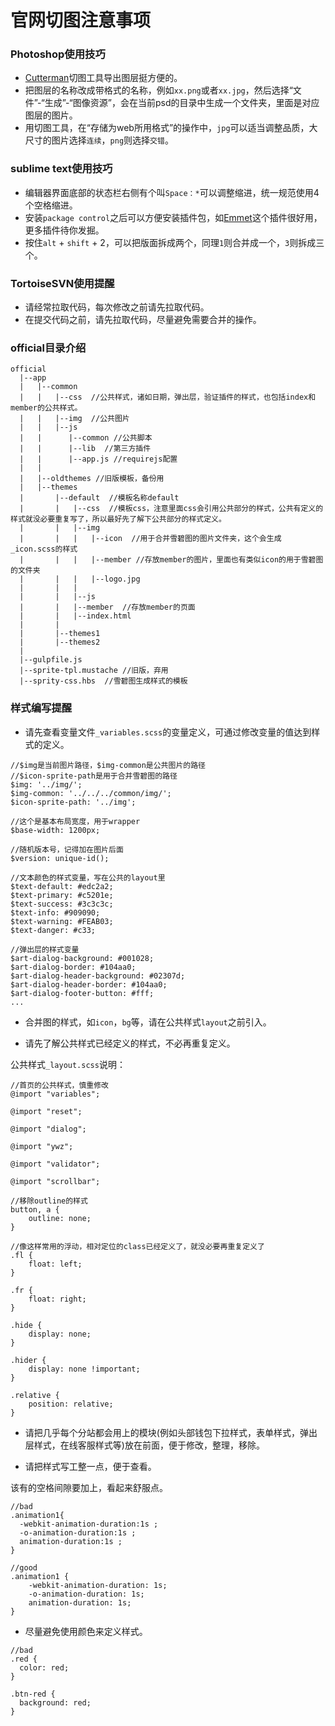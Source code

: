# 官网切图注意事项

### Photoshop使用技巧
* [Cutterman](http://www.cutterman.cn/v2/cutterman)切图工具导出图层挺方便的。
* 把图层的名称改成带格式的名称，例如`xx.png`或者`xx.jpg`，然后选择“文件”-“生成”-“图像资源”，会在当前psd的目录中生成一个文件夹，里面是对应图层的图片。
* 用切图工具，在“存储为web所用格式”的操作中，`jpg`可以适当调整品质，大尺寸的图片选择`连续`，`png`则选择`交错`。

### sublime text使用技巧
* 编辑器界面底部的状态栏右侧有个叫`Space：*`可以调整缩进，统一规范使用4个空格缩进。
* 安装`package control`之后可以方便安装插件包，如[Emmet](http://emmet.io/)这个插件很好用，更多插件待你发掘。
* 按住`alt` + `shift` + 2，可以把版面拆成两个，同理`1`则合并成一个，`3`则拆成三个。

### TortoiseSVN使用提醒

* 请经常拉取代码，每次修改之前请先拉取代码。
* 在提交代码之前，请先拉取代码，尽量避免需要合并的操作。

### official目录介绍

```
official
  |--app
  |   |--common
  |   |   |--css  //公共样式，诸如日期，弹出层，验证插件的样式，也包括index和member的公共样式。
  |   |   |--img  //公共图片
  |   |   |--js
  |   |      |--common //公共脚本
  |   |      |--lib  //第三方插件
  |   |      |--app.js //requirejs配置
  |   |
  |   |--oldthemes //旧版模板，备份用
  |   |--themes
  |       |--default  //模板名称default
  |       |   |--css  //模板css，注意里面css会引用公共部分的样式，公共有定义的样式就没必要重复写了，所以最好先了解下公共部分的样式定义。
  |       |   |--img
  |       |   |   |--icon  //用于合并雪碧图的图片文件夹，这个会生成_icon.scss的样式
  |       |   |   |--member //存放member的图片，里面也有类似icon的用于雪碧图的文件夹
  |       |   |   |--logo.jpg
  |       |   |   
  |       |   |--js
  |       |   |--member  //存放member的页面
  |       |   |--index.html
  |       |
  |       |--themes1
  |       |--themes2
  |       
  |--gulpfile.js
  |--sprite-tpl.mustache //旧版，弃用
  |--sprity-css.hbs  //雪碧图生成样式的模板
```

### 样式编写提醒

* 请先查看变量文件`_variables.scss`的变量定义，可通过修改变量的值达到样式的定义。

```
//$img是当前图片路径，$img-common是公共图片的路径
//$icon-sprite-path是用于合并雪碧图的路径
$img: '../img/';
$img-common: '../../../common/img/';
$icon-sprite-path: '../img';

//这个是基本布局宽度，用于wrapper
$base-width: 1200px;

//随机版本号，记得加在图片后面
$version: unique-id();

//文本颜色的样式变量，写在公共的layout里
$text-default: #edc2a2;
$text-primary: #c5201e;
$text-success: #3c3c3c;
$text-info: #909090;
$text-warning: #FEAB03;
$text-danger: #c33;

//弹出层的样式变量
$art-dialog-background: #001028;
$art-dialog-border: #104aa0;
$art-dialog-header-background: #02307d;
$art-dialog-header-border: #104aa0;
$art-dialog-footer-button: #fff;
...
```

* 合并图的样式，如`icon`，`bg`等，请在公共样式`layout`之前引入。

* 请先了解公共样式已经定义的样式，不必再重复定义。

公共样式`_layout.scss`说明：
```
//首页的公共样式，慎重修改
@import "variables";

@import "reset";

@import "dialog";

@import "ywz";

@import "validator";

@import "scrollbar";

//移除outline的样式
button, a {
    outline: none;
}

//像这样常用的浮动，相对定位的class已经定义了，就没必要再重复定义了
.fl {
    float: left;
}

.fr {
    float: right;
}

.hide {
    display: none;
}

.hider {
    display: none !important;
}

.relative {
    position: relative;
}

```

* 请把几乎每个分站都会用上的模块(例如头部钱包下拉样式，表单样式，弹出层样式，在线客服样式等)放在前面，便于修改，整理，移除。

* 请把样式写工整一点，便于查看。

该有的空格间隙要加上，看起来舒服点。
```
//bad
.animation1{
  -webkit-animation-duration:1s ;
  -o-animation-duration:1s ;
  animation-duration:1s ;
}

//good
.animation1 {
    -webkit-animation-duration: 1s;
    -o-animation-duration: 1s;
    animation-duration: 1s;
}
```

* 尽量避免使用颜色来定义样式。

```
//bad
.red {
  color: red;
}

.btn-red {
  background: red;
}
```
